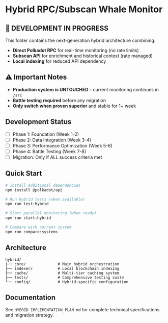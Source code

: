 # Hybrid RPC/Subscan Whale Monitor

## 🚧 DEVELOPMENT IN PROGRESS

This folder contains the next-generation hybrid architecture combining:
- **Direct Polkadot RPC** for real-time monitoring (no rate limits)
- **Subscan API** for enrichment and historical context (rate managed)
- **Local indexing** for reduced API dependency

## ⚠️ Important Notes

- **Production system is UNTOUCHED** - current monitoring continues in `/src`
- **Battle testing required** before any migration
- **Only switch when proven superior** and stable for 1+ week

## Development Status

- [ ] Phase 1: Foundation (Week 1-2)
- [ ] Phase 2: Data Integration (Week 3-4)  
- [ ] Phase 3: Performance Optimization (Week 5-6)
- [ ] Phase 4: Battle Testing (Week 7-8)
- [ ] Migration: Only if ALL success criteria met

## Quick Start

```bash
# Install additional dependencies
npm install @polkadot/api

# Run hybrid tests (when available)
npm run test:hybrid

# Start parallel monitoring (when ready)
npm run start:hybrid

# Compare with current system  
npm run compare:systems
```

## Architecture

```
hybrid/
├── core/              # Main hybrid orchestration
├── indexer/           # Local blockchain indexing  
├── cache/             # Multi-tier caching system
├── tests/             # Comprehensive testing suite
└── config/            # Hybrid-specific configuration
```

## Documentation

See `HYBRID_IMPLEMENTATION_PLAN.md` for complete technical specifications and migration strategy.